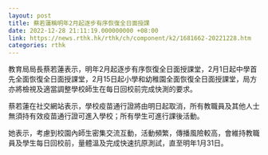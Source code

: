 ```yaml
---
layout: post
title: 蔡若蓮稱明年2月起逐步有序恢復全日面授課
date: 2022-12-28 21:11:19.000000000 +08:00
link: https://news.rthk.hk/rthk/ch/component/k2/1681662-20221228.htm
categories: rthk
---
```


教育局局長蔡若蓮表示，明年2月起逐步有序恢復全日面授課堂，2月1日起中學首先全面恢復全日面授課堂，2月15日起小學和幼稚園全面恢復全日面授課堂，局方亦將檢視及適當調整學校師生在每日回校前完成快測的要求。

蔡若蓮在社交網站表示，學校疫苗通行證將由明日起取消，所有教職員及其他人士無須持有效疫苗通行證可進入學校；所有學生可進行課後活動。

她表示，考慮到校園內師生密集交流互動，活動頻繁，傳播風險較高，會維持教職員及學生每日回校前，量體溫及完成快速抗原測試，直至明年1月31日。
